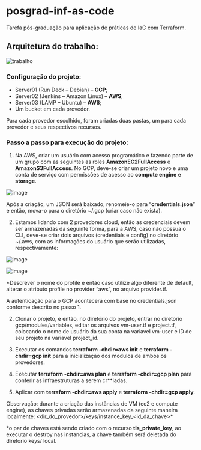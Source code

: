 # posgrad-inf-as-code
Tarefa pós-graduação para aplicação de práticas de IaC com Terraform.

## Arquitetura do trabalho:
![trabalho](https://user-images.githubusercontent.com/80229794/202351584-c5b8e045-8005-4e02-9e81-67b688ec57ff.png)

### **Configuração do projeto**:  
* Server01 (Run Deck – Debian) – **GCP**;
* Server02 (Jenkins – Amazon Linux) – **AWS**;
* Server03 (LAMP – Ubuntu) – **AWS**;
* Um bucket em cada provedor.

Para cada provedor escolhido, foram criadas duas pastas, um para cada provedor e seus respectivos recursos.

### **Passo a passo para execução do projeto**:

1) Na AWS, criar um usuário com acesso programático e fazendo parte de um grupo com as seguintes as roles **AmazonEC2FullAccess** e **AmazonS3FullAccess**.
No GCP, deve-se criar um projeto novo e uma conta de serviço com permissões de acesso ao **compute engine** e **storage**.

![image](https://user-images.githubusercontent.com/80229794/203906523-2c6e241e-ac69-4114-bdc7-2ad61ee3042d.png)

Após a criação, um JSON será baixado, renomeie-o para “**credentials.json**” e então, mova-o 	para o diretório ~/.gcp (criar caso não exista).

2) Estamos lidando com 2 provedores cloud, então as credenciais devem ser armazenadas da 	seguinte forma, para a AWS, caso não possua o CLI, deve-se criar dois arquivos (credentials e config) no diretório ~/.aws, com as informações do usuário que serão utilizadas, respectivamente:

![image](https://user-images.githubusercontent.com/80229794/203906293-190607d9-04f6-4b7d-b5bd-3c21d7277676.png)

![image](https://user-images.githubusercontent.com/80229794/203906306-c328b4b4-697a-4d4b-b977-cbb863c3b6bb.png)

*Descrever o nome do profile e então caso utilize algo diferente de default, alterar o atributo profile 	no provider “aws”, no arquivo provider.tf. 

A autenticação para o GCP acontecerá com base no credentials.json conforme descrito no passo 1.


2) Clonar o projeto, e então, no diretório do projeto, entrar no diretorio 	gcp/modules/variables, editar os arquivos vm-user.tf e project.tf, colocando o nome de usuário da 	sua conta na variavel vm-user e ID de seu projeto na variavel project_id. 


3) Executar os comandos **terraform -chdir=aws init** e **terraform -chdir=gcp init** para a inicialização dos modulos de ambos os provedores.


4) Executar **terraform -chdir=aws plan** e **terraform -chdir=gcp plan** para conferir as infraestruturas a serem cr**iadas.


5)  Aplicar com **terraform -chdir=aws apply** e **terraform -chdir=gcp apply**.

Observação: durante a criação das instâncias de VM (ec2 e compute engine), as chaves privadas 	serão armazenadas da seguinte maneira localmente: 	<dir_do_provedor>/keys/instance_key_<id_da_chave>*

*o par de chaves está sendo criado com o recurso **tls_private_key**, ao executar o destroy nas instancias, a chave também será deletada do diretorio keys/ local.

	
